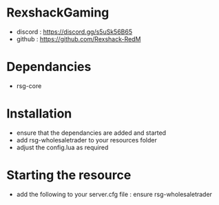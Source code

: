 # RexshackGaming
- discord : https://discord.gg/s5uSk56B65
- github : https://github.com/Rexshack-RedM

# Dependancies
- rsg-core

# Installation
- ensure that the dependancies are added and started
- add rsg-wholesaletrader to your resources folder
- adjust the config.lua as required

# Starting the resource
- add the following to your server.cfg file : ensure rsg-wholesaletrader
